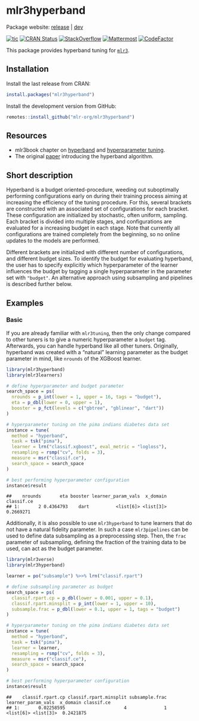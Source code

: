 
# mlr3hyperband

Package website: [release](https://mlr3hyperband.mlr-org.com/) |
[dev](https://mlr3hyperband.mlr-org.com/dev/)

<!-- badges: start -->

[![tic](https://github.com/mlr-org/mlr3hyperband/workflows/tic/badge.svg?branch=main)](https://github.com/mlr-org/mlr3hyperband/actions)
[![CRAN
Status](https://www.r-pkg.org/badges/version-ago/mlr3hyperband)](https://cran.r-project.org/package=mlr3hyperband)
[![StackOverflow](https://img.shields.io/badge/stackoverflow-mlr3-orange.svg)](https://stackoverflow.com/questions/tagged/mlr3)
[![Mattermost](https://img.shields.io/badge/chat-mattermost-orange.svg)](https://lmmisld-lmu-stats-slds.srv.mwn.de/mlr_invite/)
[![CodeFactor](https://www.codefactor.io/repository/github/mlr-org/mlr3hyperband/badge)](https://www.codefactor.io/repository/github/mlr-org/mlr3hyperband)
<!-- badges: end -->

This package provides hyperband tuning for
[`mlr3`](https://mlr3.mlr-org.com).

## Installation

Install the last release from CRAN:

``` r
install.packages("mlr3hyperband")
```

Install the development version from GitHub:

``` r
remotes::install_github("mlr-org/mlr3hyperband")
```

## Resources

  - mlr3book chapter on
    [hyperband](https://mlr3book.mlr-org.com/hyperband.html) and
    [hyperparameter tuning](https://mlr3book.mlr-org.com/tuning.html).
  - The original [paper](https://arxiv.org/abs/1603.06560) introducing
    the hyperband algorithm.

## Short description

Hyperband is a budget oriented-procedure, weeding out suboptimally
performing configurations early on during their training process aiming
at increasing the efficiency of the tuning procedure. For this, several
brackets are constructed with an associated set of configurations for
each bracket. These configuration are initialized by stochastic, often
uniform, sampling. Each bracket is divided into multiple stages, and
configurations are evaluated for a increasing budget in each stage. Note
that currently all configurations are trained completely from the
beginning, so no online updates to the models are performed.

Different brackets are initialized with different number of
configurations, and different budget sizes. To identify the budget for
evaluating hyperband, the user has to specify explicitly which
hyperparameter of the learner influences the budget by tagging a single
hyperparameter in the parameter set with `"budget"`. An alternative
approach using subsampling and pipelines is described further below.

## Examples

### Basic

If you are already familiar with `mlr3tuning`, then the only change
compared to other tuners is to give a numeric hyperparameter a `budget`
tag. Afterwards, you can handle hyperband like all other tuners.
Originally, hyperband was created with a “natural” learning parameter as
the budget parameter in mind, like `nrounds` of the XGBoost learner.

``` r
library(mlr3hyperband)
library(mlr3learners)

# define hyperparameter and budget parameter
search_space = ps(
  nrounds = p_int(lower = 1, upper = 16, tags = "budget"),
  eta = p_dbl(lower = 0, upper = 1),
  booster = p_fct(levels = c("gbtree", "gblinear", "dart"))
)

# hyperparameter tuning on the pima indians diabetes data set
instance = tune(
  method = "hyperband",
  task = tsk("pima"),
  learner = lrn("classif.xgboost", eval_metric = "logloss"),
  resampling = rsmp("cv", folds = 3),
  measure = msr("classif.ce"),
  search_space = search_space
)

# best performing hyperparameter configuration
instance$result
```

    ##    nrounds       eta booster learner_param_vals  x_domain classif.ce
    ## 1:       2 0.4364793    dart          <list[6]> <list[3]>  0.2669271

Additionally, it is also possible to use `mlr3hyperband` to tune
learners that do not have a natural fidelity parameter. In such a case
`mlr3pipelines` can be used to define data subsampling as a
preprocessing step. Then, the `frac` parameter of subsampling, defining
the fraction of the training data to be used, can act as the budget
parameter.

``` r
library(mlr3verse)
library(mlr3hyperband)

learner = po("subsample") %>>% lrn("classif.rpart")

# define subsampling parameter as budget
search_space = ps(
  classif.rpart.cp = p_dbl(lower = 0.001, upper = 0.1),
  classif.rpart.minsplit = p_int(lower = 1, upper = 10),
  subsample.frac = p_dbl(lower = 0.1, upper = 1, tags = "budget")
)

# hyperparameter tuning on the pima indians diabetes data set
instance = tune(
  method = "hyperband",
  task = tsk("pima"),
  learner = learner,
  resampling = rsmp("cv", folds = 3),
  measure = msr("classif.ce"),
  search_space = search_space
)

# best performing hyperparameter configuration
instance$result
```

    ##    classif.rpart.cp classif.rpart.minsplit subsample.frac learner_param_vals  x_domain classif.ce
    ## 1:       0.02258595                      4              1          <list[6]> <list[3]>  0.2421875
